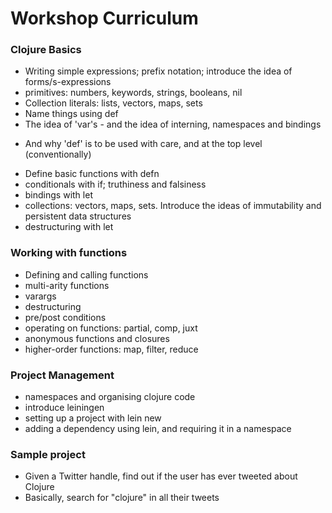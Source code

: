 # Workshop Curriculum

### Clojure Basics
* Writing simple expressions; prefix notation; introduce the idea of forms/s-expressions
* primitives: numbers, keywords, strings, booleans, nil
* Collection literals: lists, vectors, maps, sets
* Name things using def
* The idea of 'var's - and the idea of interning, namespaces and bindings
 - And why 'def' is to be used with care, and at the top level (conventionally)
* Define basic functions with defn
* conditionals with if; truthiness and falsiness
* bindings with let
* collections: vectors, maps, sets. Introduce the ideas of immutability and persistent data structures
* destructuring with let

### Working with functions
* Defining and calling functions
* multi-arity functions
* varargs
* destructuring
* pre/post conditions
* operating on functions: partial, comp, juxt
* anonymous functions and closures
* higher-order functions: map, filter, reduce

### Project Management
* namespaces and organising clojure code
* introduce leiningen
* setting up a project with lein new
* adding a dependency using lein, and requiring it in a namespace

### Sample project
* Given a Twitter handle, find out if the user has ever tweeted about Clojure
* Basically, search for "clojure" in all their tweets
